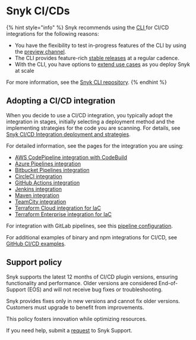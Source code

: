 # Snyk CI/CDs

{% hint style="info" %}
Snyk recommends using the [CLI ](../../cli-ide-and-ci-cd-integrations/snyk-cli/)for CI/CD integrations for the following reasons:

* You have the flexibility to test in-progress features of the CLI by using the [preview channel](../../snyk-cli/releases-and-channels-for-the-snyk-cli.md#preview).
* The CLI provides feature-rich [stable releases](../../snyk-cli/releases-and-channels-for-the-snyk-cli.md#stable) at a regular cadence.
* With the CLI, you have options to [extend use cases](../../cli-ide-and-ci-cd-integrations/snyk-cli/scan-and-maintain-projects-using-the-cli/cli-tools/) as you deploy Snyk at scale

For more information, see the  [Snyk CLI repository](https://github.com/snyk/cli).
{% endhint %}

## Adopting a CI/CD integration

When you decide to use a CI/CD integration, you typically adopt the integration in stages, initially selecting a deployment method and the implementing strategies for the code you are scanning. For details, see [Snyk CI/CD Integration deployment and strategies](../../cli-ide-and-ci-cd-integrations/snyk-ci-cd-integrations/snyk-ci-cd-integration-deployment-and-strategies/).

For detailed information, see the pages for the integration you are using:

* [AWS CodePipeline integration with CodeBuild](../../cli-ide-and-ci-cd-integrations/snyk-ci-cd-integrations/aws-codepipeline-integration-by-adding-a-snyk-scan-stage.md)
* [Azure Pipelines integration](../../cli-ide-and-ci-cd-integrations/snyk-ci-cd-integrations/azure-pipelines-integration/)
* [Bitbucket Pipelines integration](../../cli-ide-and-ci-cd-integrations/snyk-ci-cd-integrations/bitbucket-pipelines-integration-using-a-snyk-pipe/)
* [CircleCI integration](circleci-integration-using-a-snyk-orb.md)
* [GitHub Actions integration](github-actions-for-snyk-setup-and-checking-for-vulnerabilities/)
* [Jenkins integration](jenkins-plugin-integration-with-snyk.md)
* [Maven integration](maven-plugin-integration-with-snyk.md)
* [TeamCity integration](../../cli-ide-and-ci-cd-integrations/snyk-ci-cd-integrations/teamcity-jetbrains-integration-using-the-snyk-security-plugin/)
* [Terraform Cloud integration for IaC](../../cli-ide-and-ci-cd-integrations/snyk-ci-cd-integrations/terraform-cloud-integration-for-snyk-iac-using-run-tasks/)
* [Terraform Enterprise integration for IaC](../../cli-ide-and-ci-cd-integrations/snyk-ci-cd-integrations/terraform-enterprise-integration-for-snyk-iac.md)

For integration with GitLab pipelines, see this [pipeline configuration](https://github.com/snyk-labs/snyk-cicd-integration-examples/blob/master/GitLabCICD/gitlab-npm.yml).

For additional examples of binary and npm integrations for CI/CD, see [GitHub CI/CD examples](https://github.com/snyk-labs/snyk-cicd-integration-examples).

## Support policy <a href="#support-policy" id="support-policy"></a>

Snyk supports the latest 12 months of CI/CD plugin versions, ensuring functionality and performance. Older versions are considered End-of-Support (EOS) and will not receive bug fixes or troubleshooting.

Snyk provides fixes only in new versions and cannot fix older versions. Customers must upgrade to benefit from improvements.

This policy fosters innovation while optimizing resources.

If you need help, submit a [request](https://support.snyk.io/) to Snyk Support.
